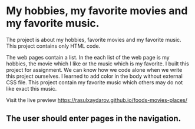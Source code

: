 <h1>My hobbies, my favorite movies and my favorite music.</h1>
The project is about my hobbies, favorite movies and my favorite music. This project contains only HTML code.

The web pages contain a list. In the each list of the web page is my hobbies,  the movie which I like or the music which is my favorite.
I built this project for assignment. We can know how we code alone when we write this project ourselves. I learned to add color in the body without external CSS file.
This project contain my favorite music which others may do not like exact this music. 

Visit the live preview https://rasulxaydarov.github.io/foods-movies-places/

<h2>The user should enter pages in the navigation.</h2>
